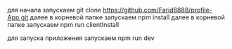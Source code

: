  для начала запускаем git clone https://github.com/Farid8888/profile-App.git
 далее в корневой папке запускаем npm install
 далее в корневой папке запускаем npm run clientInstall

 для запуска приложения запускаем npm run dev